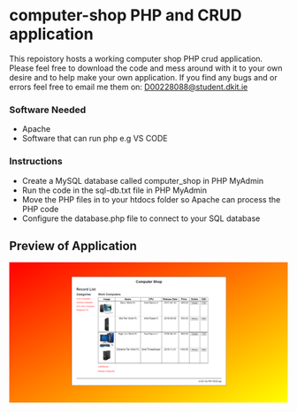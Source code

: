 # computer-shop PHP and CRUD application
This repoistory hosts a working computer shop PHP crud application. Please feel free to download the code and mess around with it to your own desire and to help make your own application. If you find any bugs and or errors feel free to email me them on: D00228088@student.dkit.ie

### Software Needed
- Apache
- Software that can run php e.g VS CODE

### Instructions
* Create a MySQL database called computer_shop in PHP MyAdmin
* Run the code in the sql-db.txt file in PHP MyAdmin
* Move the PHP files in to your htdocs folder so Apache can process the PHP code
* Configure the database.php file to connect to your SQL database

## Preview of Application
![Preview](image_uploads/computer-shop.png)

